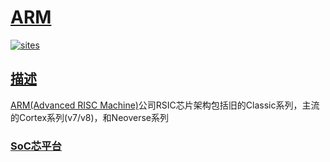 ﻿# [ARM](https://github.com/SoCXin/ARM)

[![sites](http://182.61.61.133/link/resources/SoC.png)](http://SoC.Xin)

## [描述](https://github.com/SoCXin/ARM/wiki)

[ARM(Advanced RISC Machine)](https://github.com/SoCXin/ARM)公司RSIC芯片架构包括旧的Classic系列，主流的Cortex系列(v7/v8)，和Neoverse系列


###  [SoC芯平台](http://SoC.Xin)
